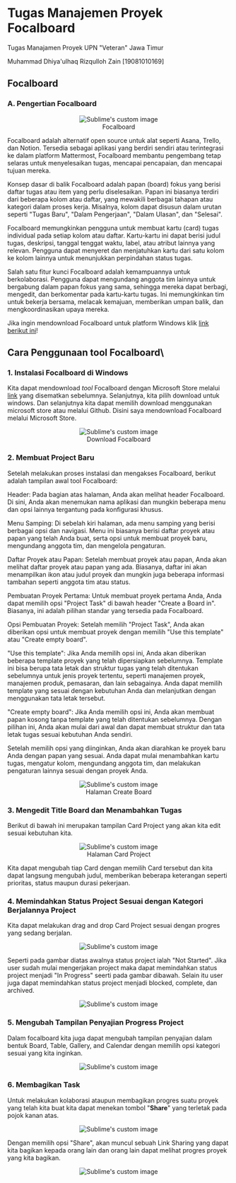 # Tugas Manajemen Proyek Focalboard

Tugas Manajamen Proyek UPN "Veteran" Jawa Timur

Muhammad Dhiya'ulhaq Rizqulloh Zain \[19081010169\]

## Focalboard
### A. Pengertian Focalboard
<p align="center">
  <img src="focalboard/logo.jpeg" alt="Sublime's custom image"> <br>
  Focalboard
</p>


Focalboard adalah alternatif open source untuk alat seperti Asana, Trello, dan Notion. Tersedia sebagai aplikasi yang berdiri sendiri atau terintegrasi ke dalam platform Mattermost, Focalboard membantu pengembang tetap selaras untuk menyelesaikan tugas, mencapai pencapaian, dan mencapai tujuan mereka.

Konsep dasar di balik Focalboard adalah papan (board) fokus yang berisi daftar tugas atau item yang perlu diselesaikan. Papan ini biasanya terdiri dari beberapa kolom atau daftar, yang mewakili berbagai tahapan atau kategori dalam proses kerja. Misalnya, kolom dapat disusun dalam urutan seperti "Tugas Baru", "Dalam Pengerjaan", "Dalam Ulasan", dan "Selesai".

Focalboard memungkinkan pengguna untuk membuat kartu (card) tugas individual pada setiap kolom atau daftar. Kartu-kartu ini dapat berisi judul tugas, deskripsi, tanggal tenggat waktu, label, atau atribut lainnya yang relevan. Pengguna dapat menyeret dan menjatuhkan kartu dari satu kolom ke kolom lainnya untuk menunjukkan perpindahan status tugas.

Salah satu fitur kunci Focalboard adalah kemampuannya untuk berkolaborasi. Pengguna dapat mengundang anggota tim lainnya untuk bergabung dalam papan fokus yang sama, sehingga mereka dapat berbagi, mengedit, dan berkomentar pada kartu-kartu tugas. Ini memungkinkan tim untuk bekerja bersama, melacak kemajuan, memberikan umpan balik, dan mengkoordinasikan upaya mereka.

Jika ingin mendownload Focalboard untuk platform Windows klik [link berikut ini](https://www.focalboard.com/download/personal-edition/desktop/)!

## Cara Penggunaan tool Focalboard\

### 1.	Instalasi Focalboard di Windows

Kita dapat mendownload *tool* Focalboard dengan Microsoft Store melalui [link](https://www.focalboard.com/download/personal-edition/desktop/) yang disematkan sebelumnya. Selanjutnya, kita pilih download untuk windows. Dan selanjutnya kita dapat memilih download menggunakan microsoft store atau melalui Github. Disini saya mendownload Focalboard melalui Microsoft Store.

<p align="center">
  <img src="focalboard/1.png" alt="Sublime's custom image"> <br>
  Download Focalboard
</p>

### 2. Membuat Project Baru

Setelah melakukan proses instalasi dan mengakses Focalboard, berikut adalah tampilan awal tool Focalboard:

Header: Pada bagian atas halaman, Anda akan melihat header Focalboard. Di sini, Anda akan menemukan nama aplikasi dan mungkin beberapa menu dan opsi lainnya tergantung pada konfigurasi khusus.

Menu Samping: Di sebelah kiri halaman, ada menu samping yang berisi berbagai opsi dan navigasi. Menu ini biasanya berisi daftar proyek atau papan yang telah Anda buat, serta opsi untuk membuat proyek baru, mengundang anggota tim, dan mengelola pengaturan.

Daftar Proyek atau Papan: Setelah membuat proyek atau papan, Anda akan melihat daftar proyek atau papan yang ada. Biasanya, daftar ini akan menampilkan ikon atau judul proyek dan mungkin juga beberapa informasi tambahan seperti anggota tim atau status.

Pembuatan Proyek Pertama: Untuk membuat proyek pertama Anda, Anda dapat memilih opsi "Project Task" di bawah header "Create a Board in". Biasanya, ini adalah pilihan standar yang tersedia pada Focalboard.

Opsi Pembuatan Proyek: Setelah memilih "Project Task", Anda akan diberikan opsi untuk membuat proyek dengan memilih "Use this template" atau "Create empty board".

"Use this template": Jika Anda memilih opsi ini, Anda akan diberikan beberapa template proyek yang telah dipersiapkan sebelumnya. Template ini bisa berupa tata letak dan struktur tugas yang telah ditentukan sebelumnya untuk jenis proyek tertentu, seperti manajemen proyek, manajemen produk, pemasaran, dan lain sebagainya. Anda dapat memilih template yang sesuai dengan kebutuhan Anda dan melanjutkan dengan menggunakan tata letak tersebut.

"Create empty board": Jika Anda memilih opsi ini, Anda akan membuat papan kosong tanpa template yang telah ditentukan sebelumnya. Dengan pilihan ini, Anda akan mulai dari awal dan dapat membuat struktur dan tata letak tugas sesuai kebutuhan Anda sendiri.

Setelah memilih opsi yang diinginkan, Anda akan diarahkan ke proyek baru Anda dengan papan yang sesuai. Anda dapat mulai menambahkan kartu tugas, mengatur kolom, mengundang anggota tim, dan melakukan pengaturan lainnya sesuai dengan proyek Anda.

<p align="center">
  <img src="focalboard/3.png" alt="Sublime's custom image"> <br>
  Halaman Create Board
</p>

### 3. Mengedit Title Board dan Menambahkan Tugas

Berikut di bawah ini merupakan tampilan Card Project yang akan kita edit sesuai kebutuhan kita.

<p align="center">
  <img src="focalboard/5.png" alt="Sublime's custom image"> <br>
  Halaman Card Project
</p>

Kita dapat mengubah tiap Card dengan memilih Card tersebut dan kita dapat langsung mengubah judul, memberikan beberapa keterangan seperti prioritas, status maupun durasi pekerjaan.

### 4. Memindahkan Status Project Sesuai dengan Kategori Berjalannya Project

Kita dapat melakukan drag and drop Card Project sesuai dengan progres yang sedang berjalan.

<p align="center">
  <img src="focalboard/8.png" alt="Sublime's custom image"> <br>
</p>

Seperti pada gambar diatas awalnya status project ialah "Not Started". Jika user sudah mulai mengerjakan project maka dapat memindahkan status project menjadi "In Progress" seerti pada gambar dibawah. Selain itu user juga dapat memindahkan status project menjadi blocked, complete, dan archived.

<p align="center">
  <img src="focalboard/9.png" alt="Sublime's custom image"> <br>
</p>

### 5. Mengubah Tampilan Penyajian Progress Project

Dalam focalboard kita juga dapat mengubah tampilan penyajian dalam bentuk Board, Table, Gallery, and Calendar dengan memilih opsi kategori sesuai yang kita inginkan.

<p align="center">
  <img src="focalboard/6.png" alt="Sublime's custom image"> <br>
</p>

### 6. Membagikan Task

Untuk melakukan kolaborasi ataupun membagikan progres suatu proyek yang telah kita buat kita dapat menekan tombol "**Share**" yang terletak pada pojok kanan atas.

<p align="center">
  <img src="focalboard/8.png" alt="Sublime's custom image"> <br>
</p>

Dengan memilih opsi "Share", akan muncul sebuah Link Sharing yang dapat kita bagikan kepada orang lain dan orang lain dapat melihat progres proyek yang kita bagikan.

<p align="center">
  <img src="focalboard/7.png" alt="Sublime's custom image"> <br>
</p>
